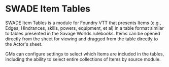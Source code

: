 # SWADE Item Tables

SWADE Item Tables is a module for Foundry VTT that presents Items (e.g., Edges, Hindrances, skills, powers, equipment, et al) in a table format similar to tables presented in the Savage Worlds rulebooks. Items can be opened directly from the sheet for viewing and dragged from the table directly to the Actor's sheet.

GMs can configure settings to select which Items are included in the tables, including the ability to select entire collections of Items by source module.

